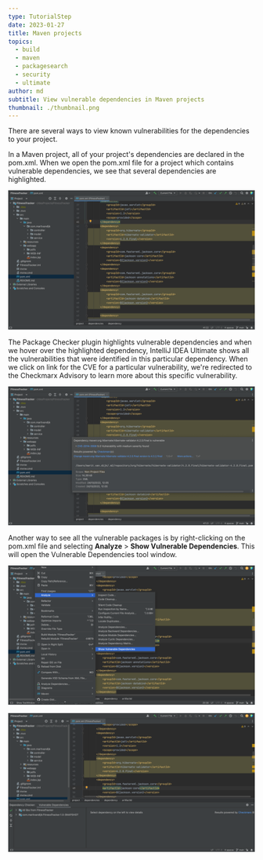 ```yaml
---
type: TutorialStep
date: 2023-01-27
title: Maven projects
topics:
  - build
  - maven
  - packagesearch
  - security
  - ultimate
author: md
subtitle: View vulnerable dependencies in Maven projects
thumbnail: ./thumbnail.png
---
```


There are several ways to view known vulnerabilities for the dependencies to your project.

In a Maven project, all of your project's dependencies are declared in the pom.xml. When we open the pom.xml file for a project which contains vulnerable dependencies, we see that several dependencies are highlighted. 

![Maven pom.xml with vulnerable dependencies highlighted](pomxml-highlight.png)

The Package Checker plugin highlights vulnerable dependencies and when we hover over the highlighted dependency, IntelliJ IDEA Ultimate shows all the vulnerabilities that were identified in this particular dependency. When we click on link for the CVE for a particular vulnerability, we're redirected to the Checkmarx Advisory to learn more about this specific vulnerability.

![Maven pom.xml with hover](hover.png)

Another way to see all the vulnerable packages is by right-clicking on the pom.xml file and selecting **Analyze** > **Show Vulnerable Dependencies**. This will open the Vulnerable Dependencies tool window.

![Open Vulnerable Dependencies tool window from pom.xml](open-from-pomxml.png)

![Vulnerable Dependencies tool window](vulnerable-dependencies-tool-window.png)


